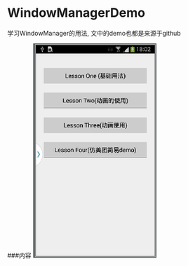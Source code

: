 # WindowManagerDemo
学习WindowManager的用法, 文中的demo也都是来源于github

###内容
![icon](https://github.com/wangjia55/WindowManagerDemo/blob/master/screen_shot.png)
